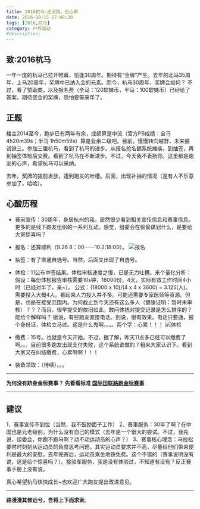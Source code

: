 ```yaml
---
title: 2016杭马-还没跑，已心累
date: 2016-10-15 17:48:20
tags: [2016,杭马]
category: 户外运动
#description:
---
```

## 致:2016杭马
一年一度的杭马已拉开帷幕，恰逢30周年。期待有“金牌”产生。去年的北马35周年，上马20周年，奖牌中已纳入金的元素。而今，杭马30周年，奖牌会如何？
不过，看了赞助商，以及报名费（全马：120软妹币，半马：100软妹币）已经给了答案。期待嵌金的奖牌，恐怕要等来年了。
<!--more-->
## 正题
楼主2014至今，跑步已有两年有余，成绩算是中流（官方PB成绩：全马 4h20m39s；半马 1h50m59s）算是业余二级吧。目前，慢慢转向越野，未来尝试铁三。参加三届杭马，看到了杭马的进步。从报名抢名额系统瘫痪，到抽签，再到抽签体检后交费。看到了杭马在不断进步。不过，今天我不表扬你。这里都是跑友的心声，希望杭马可以采纳。

去年，奖牌的提前发放，遭到跑友的吐槽。后面，出现补抽的情况（是有人不乐意参加了，哈哈）。

## 心酸历程
* 赛前宣传：30周年，身居杭州的我。居然很少看到相关宣传信息和赛事信息。更多的是线下跑友组织的一系列互动。感觉，组委会在偷偷谋划什么，是要给大家惊喜吗？
* 报名：还算顺利（9.26 8：00——10.2:18:00）。
![报名](http://of7369y0i.bkt.clouddn.com/%E6%8D%95%E8%8E%B7.PNG)
* 抽签：有了直通自选号。当然，后面又出现了自选号。
* 体检：11公布中签结果。体检审核速度之慢，已是无力吐槽。来个量化分析：
假设：每份体检报告审核需要10s钟，18000份，4天，实际有效工作时间4小时（已经对半了，亲~）。
公式：(18000 x 10)/(4 x 4 x 3600) = 3.125(人)。需要投入大概4人。看起来人力投入并不多。可能还需要专家医师等资源。但是，也是在接受范围内。为何截止到今天还有这么多人（健康证明：暂时未审核）？？？而且，很早提交的依旧如此，敢问体统对提交记录是怎么排序的？能给个解释吗？
据说，有些跑友直接电话。别说，很有效果。电话只要通，报个身份证，体检立马过。这是什么鬼啊。。。。两个字：心累！！！
![体检](http://of7369y0i.bkt.clouddn.com/shenghe.PNG)
* 缴费：15号。也就是今天开始。不过，据了解，昨天11点多已经可以缴费了啊。。。目前很多跑友出现支付失败，这个系统谁做的？粗来大家认识下。看到大家又在纠结缴费，心累啊啊！！！

* 装备领取：（待续）。。。

***
**为何没有跻身金标赛事？
先看看标准 [国际田联路跑金标赛事](http://baike.baidu.com/link?url=x3w0VmCsDFqeBSXkUJf8L1UsTnBh7oWAM2q8m0bLxecHJBY4g7X6Pigog45LEQUIJLWDPdUjhUUTToZO-ZPBwERWik_JvmKvBj07QmSR_fkYMTWllfDFJ7hfMAcXPcv3Y_r5Wnn8cKGtU6cAIi6ITO5pbGBO71AomtzZ_E6zI2-A99w_X2XG0R-XNMmRZYv6)**
***
## 建议
1、赛事宣传不到位（当然，我不鼓励面子工作）
2、赛事服务：30年了啊？在中国也是元老级别，为什么没有自己的模式（去年是一个很大的尝试。不过，我先说，组委会，你跑不跑马啊？动不动运动员的心声？）
3、赛事核心理念：马拉松要时时刻刻从运动员的角度思考问题。其实运动员要求并不高，尽量给他们带来便利是最大的安慰。去年完赛后，运动员乘坐地铁免费。这个不错的（赛事说明没有说，这是给个惊喜吗？）。接驳车服务，我是没有体验过，不知道有没有？反正赛事手册上没有说。

真心希望杭马快快成长~也欢迎广大跑友提出改进意见。

 ***
**路漫漫其修远兮，吾将上下而求索**。

